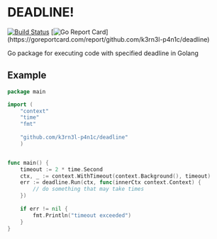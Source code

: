 # DEADLINE!

[![Build Status](https://travis-ci.org/k3rn3l-p4n1c/deadline.svg?branch=master)](https://travis-ci.org/k3rn3l-p4n1c/deadline)
[![Go Report Card](https://goreportcard.com/badge/github.com/k3rn3l-p4n1c/deadline?)](https://goreportcard.com/report/github.com/k3rn3l-p4n1c/deadline)

Go package for executing code with specified deadline in Golang

## Example

```go
package main

import (
	"context"
	"time"
	"fmt"
	
	"github.com/k3rn3l-p4n1c/deadline"
	)


func main() {
	timeout := 2 * time.Second
	ctx, _ := context.WithTimeout(context.Background(), timeout)
	err := deadline.Run(ctx, func(innerCtx context.Context) {
	    // do something that may take times
	})
	
	if err != nil {
		fmt.Println("timeout exceeded")
	}
}
```
